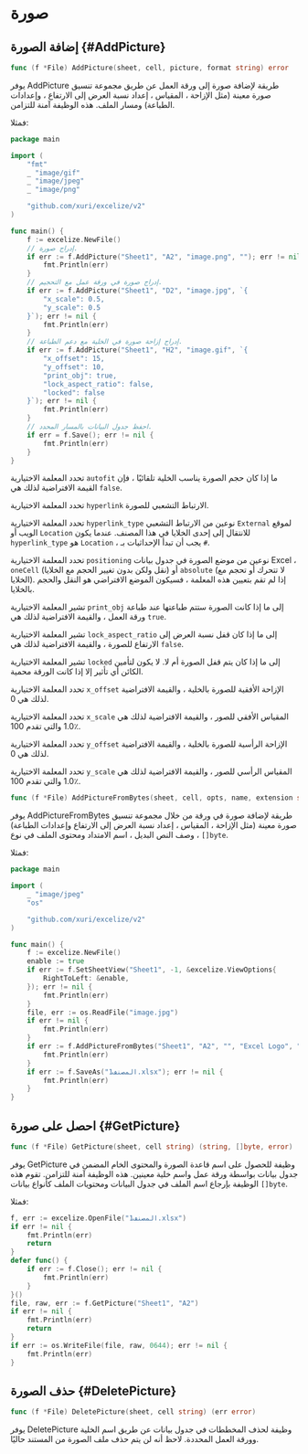 # صورة

## إضافة الصورة {#AddPicture}

```go
func (f *File) AddPicture(sheet, cell, picture, format string) error
```

يوفر AddPicture طريقة لإضافة صورة إلى ورقة العمل عن طريق مجموعة تنسيق صورة معينة (مثل الإزاحة ، المقياس ، إعداد نسبة العرض إلى الارتفاع ، وإعدادات الطباعة) ومسار الملف. هذه الوظيفة آمنة للتزامن.

فمثلا:

```go
package main

import (
    "fmt"
    _ "image/gif"
    _ "image/jpeg"
    _ "image/png"

    "github.com/xuri/excelize/v2"
)

func main() {
    f := excelize.NewFile()
    // إدراج صورة.
    if err := f.AddPicture("Sheet1", "A2", "image.png", ""); err != nil {
        fmt.Println(err)
    }
    // إدراج صورة في ورقة عمل مع التحجيم.
    if err := f.AddPicture("Sheet1", "D2", "image.jpg", `{
        "x_scale": 0.5,
        "y_scale": 0.5
    }`); err != nil {
        fmt.Println(err)
    }
    // إدراج إزاحة صورة في الخلية مع دعم الطباعة.
    if err := f.AddPicture("Sheet1", "H2", "image.gif", `{
        "x_offset": 15,
        "y_offset": 10,
        "print_obj": true,
        "lock_aspect_ratio": false,
        "locked": false
    }`); err != nil {
        fmt.Println(err)
    }
    // احفظ جدول البيانات بالمسار المحدد.
    if err = f.Save(); err != nil {
        fmt.Println(err)
    }
}
```

تحدد المعلمة الاختيارية `autofit` ما إذا كان حجم الصورة يناسب الخلية تلقائيًا ، فإن القيمة الافتراضية لذلك هي `false`.

تحدد المعلمة الاختيارية `hyperlink` الارتباط التشعبي للصورة.

تحدد المعلمة الاختيارية `hyperlink_type` نوعين من الارتباط التشعبي `External` لموقع الويب أو `Location` للانتقال إلى إحدى الخلايا في هذا المصنف. عندما يكون `hyperlink_type` هو `Location` ، يجب أن تبدأ الإحداثيات بـ `#`.

تحدد المعلمة الاختيارية `positioning` نوعين من موضع الصورة في جدول بيانات Excel ، `oneCell` (نقل ولكن بدون تغيير الحجم مع الخلايا) أو `absolute` (لا تتحرك أو تحجم مع الخلايا). إذا لم تقم بتعيين هذه المعلمة ، فسيكون الموضع الافتراضي هو النقل والحجم بالخلايا.

تشير المعلمة الاختيارية `print_obj` إلى ما إذا كانت الصورة ستتم طباعتها عند طباعة ورقة العمل ، والقيمة الافتراضية لذلك هي `true`.

تشير المعلمة الاختيارية `lock_aspect_ratio` إلى ما إذا كان قفل نسبة العرض إلى الارتفاع للصورة ، والقيمة الافتراضية لذلك هي `false`.

تشير المعلمة الاختيارية `locked` إلى ما إذا كان يتم قفل الصورة أم لا. لا يكون لتأمين الكائن أي تأثير إلا إذا كانت الورقة محمية.

تحدد المعلمة الاختيارية `x_offset` الإزاحة الأفقية للصورة بالخلية ، والقيمة الافتراضية لذلك هي 0.

تحدد المعلمة الاختيارية `x_scale` المقياس الأفقي للصور ، والقيمة الافتراضية لذلك هي 1.0 والتي تقدم 100٪.

تحدد المعلمة الاختيارية `y_offset` الإزاحة الرأسية للصورة بالخلية ، والقيمة الافتراضية لذلك هي 0.

تحدد المعلمة الاختيارية `y_scale` المقياس الرأسي للصور ، والقيمة الافتراضية لذلك هي 1.0 والتي تقدم 100٪.

```go
func (f *File) AddPictureFromBytes(sheet, cell, opts, name, extension string, file []byte) error
```

يوفر AddPictureFromBytes طريقة لإضافة صورة في ورقة من خلال مجموعة تنسيق صورة معينة (مثل الإزاحة ، المقياس ، إعداد نسبة العرض إلى الارتفاع وإعدادات الطباعة) ، وصف النص البديل ، اسم الامتداد ومحتوى الملف في نوع `[]byte`.

فمثلا:

```go
package main

import (
    _ "image/jpeg"
    "os"

    "github.com/xuri/excelize/v2"
)

func main() {
    f := excelize.NewFile()
    enable := true
    if err := f.SetSheetView("Sheet1", -1, &excelize.ViewOptions{
        RightToLeft: &enable,
    }); err != nil {
        fmt.Println(err)
    }
    file, err := os.ReadFile("image.jpg")
    if err != nil {
        fmt.Println(err)
    }
    if err := f.AddPictureFromBytes("Sheet1", "A2", "", "Excel Logo", ".jpg", file); err != nil {
        fmt.Println(err)
    }
    if err := f.SaveAs("المصنف1.xlsx"); err != nil {
        fmt.Println(err)
    }
}
```

## احصل على صورة {#GetPicture}

```go
func (f *File) GetPicture(sheet, cell string) (string, []byte, error)
```

يوفر GetPicture وظيفة للحصول على اسم قاعدة الصورة والمحتوى الخام المضمن في جدول بيانات بواسطة ورقة عمل واسم خلية معينين. هذه الوظيفة آمنة للتزامن. تقوم هذه الوظيفة بإرجاع اسم الملف في جدول البيانات ومحتويات الملف كأنواع بيانات `[]byte`.

فمثلا:

```go
f, err := excelize.OpenFile("المصنف1.xlsx")
if err != nil {
    fmt.Println(err)
    return
}
defer func() {
    if err := f.Close(); err != nil {
        fmt.Println(err)
    }
}()
file, raw, err := f.GetPicture("Sheet1", "A2")
if err != nil {
    fmt.Println(err)
    return
}
if err := os.WriteFile(file, raw, 0644); err != nil {
    fmt.Println(err)
}
```

## حذف الصورة {#DeletePicture}

```go
func (f *File) DeletePicture(sheet, cell string) (err error)
```

يوفر DeletePicture وظيفة لحذف المخططات في جدول بيانات عن طريق اسم الخلية وورقة العمل المحددة. لاحظ أنه لن يتم حذف ملف الصورة من المستند حاليًا.
